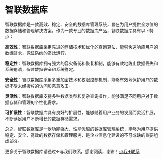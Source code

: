# 智联数据库

智联数据库是一款高效、稳定、安全的数据库管理系统，旨在为用户提供全方位的数据存储和管理解决方案。作为一款专业的数据库产品，智联数据库具有以下特点：

**高效性**：智联数据库采用先进的存储技术和优化的查询算法，能够快速响应用户的数据请求，保证系统的高效运行。

**稳定性**：智联数据库拥有强大的容灾备份和恢复机制，能够有效地防止数据丢失和系统崩溃，保障数据安全和系统稳定。

**安全性**：智联数据库采用多重加密技术和权限控制机制，能够有效地保护用户的数据不受未经授权的访问和恶意攻击。

**灵活性**：智联数据库支持多种数据类型和复杂查询操作，能够满足不同用户对于数据存储和管理的个性化需求。

**可扩展性**：智联数据库具有良好的扩展性，能够随着用户业务的发展而灵活扩展，不断满足用户不断增长的数据存储需求。

总之，智联数据库是一款功能强大、性能优越的数据库管理系统，能够为用户提供稳定、安全、高效的数据存储和管理服务，是企业信息化建设的不可或缺的重要组成部分。

更多关于智联数据库请通过✈与我们联系，感谢阅读，谢谢！[点我✈联系](https://add.k02.cc)